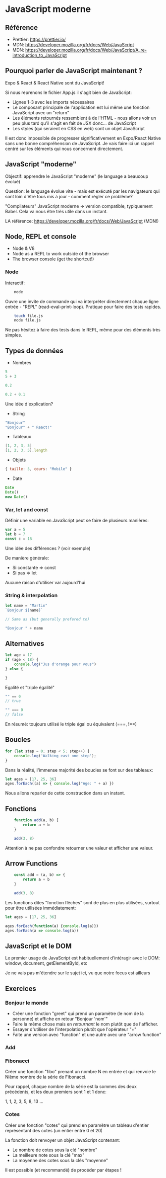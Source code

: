 # JavaScript moderne

## Référence

- Prettier: https://prettier.io/
- MDN: https://developer.mozilla.org/fr/docs/Web/JavaScript
- MDN: https://developer.mozilla.org/fr/docs/Web/JavaScript/A_re-introduction_to_JavaScript

## Pourquoi parler de JavaScript maintenant ? 

Expo & React & React Native sont du JavaScript!

Si nous reprenons le fichier App.js il s'agit bien de JavaScript:

- Lignes 1-3 avec les imports nécessaires
- Le composant principale de l'application est lui même une fonction JavaScript avec un "return"
- Les éléments retournés ressemblent à de l'HTML - nous allons voir un peu plus tard qu'il s'agit en fait de JSX donc... de JavaScript
- Les styles (qui seraient en CSS en web) sont un objet JavaScript

Il est donc impossible de progresser significativement en Expo/React Native sans une bonne compréhension de JavaScript. Je vais faire ici un rappel centré sur les éléments qui nous concernent directement.

## JavaScript "moderne"

Objectif: apprendre le JavaScript "moderne" (le language a beaucoup évolué)

Question: le language évolue vite - mais est exécuté par les navigateurs qui sont loin d'être tous mis à jour - comment régler ce problème?

"Compilateurs" JavaScript moderne -> version compatible, typiquement Babel. Cela va nous être très utile dans un instant.

LA référence: https://developer.mozilla.org/fr/docs/Web/JavaScript (MDN!)

## Node, REPL et console

- Node & V8
- Node as a REPL to work outside of the browser
- The browser console (get the shortcut!)

### Node

Interactif:

```bash
    node
```

Ouvre une invite de commande qui va interpréter directement chaque ligne entrée - "REPL" (read-eval-print-loop). Pratique pour faire des tests rapides.


```bash
    touch file.js
    node file.js
```

Ne pas hésitez à faire des tests dans le REPL, même pour des éléments très simples.

## Types de données

- Nombres

```JavaScript
5
5 + 3

0.2

0.2 + 0.1
```

Une idée d'explication?

- String

```JavaScript
"Bonjour"
"Bonjour" + " React!"
```

- Tableaux

```JavaScript
[1, 2, 3, 5]
[1, 2, 3, 5].length
```

- Objets

```JavaScript
{ taille: 5, cours: "Mobile" }
```

- Date

```JavaScript
Date
Date()
new Date()
```

### Var, let and const

Définir une variable en JavaScript peut se faire de plusieurs manières:

```JavaScript
var a = 5
let b = 7
const c = 18
```

Une idée des différences ? (voir exemple)

De manière générale: 

- Si constante => const
- Si pas => let

Aucune raison d'utiliser var aujourd'hui

### String & interpolation

```JavaScript
let name = "Martin"
`Bonjour ${name}`

// Same as (but generally prefered to)

"Bonjour " + name
```

## Alternatives

```JavaScript
let age = 17
if (age < 18) {
    console.log("Jus d'orange pour vous")
} else {

}
```

Egalité et "triple égalité"

```JavaScript
"" == 0
// true

"" === 0
// false
```

En résumé: toujours utilisé le triple égal ou équivalent (===, !==)

## Boucles

```JavaScript
for (let step = 0; step < 5; step++) {
    console.log('Walking east one step');
}
```

Dans la réalité, l'immense majorité des boucles se font sur des tableaux:

```JavaScript
let ages = [17, 25, 36]
ages.forEach((a) => { console.log("Age: " + a) })
```

Nous allons reparler de cette construction dans un instant.

## Fonctions

```JavaScript
    function add(a, b) {
        return a + b
    }

    add(3, 8)
```

Attention à ne pas confondre retourner une valeur et afficher une valeur.

## Arrow Functions

```JavaScript
    const add = (a, b) => {
        return a + b
    }

    add(3, 8)
```

Les functions dites "fonction flèches" sont de plus en plus utilisées, surtout pour être utilisées immédiatement:

```JavaScript
let ages = [17, 25, 36]

ages.forEach(function(a) {console.log(a)}) 
ages.forEach(a => console.log(a)) 
```

## JavaScript et le DOM

Le premier usage de JavaScript est habituellement d'intéragir avec le DOM: window, document, getElementById, etc

Je ne vais pas m'étendre sur le sujet ici, vu que notre focus est ailleurs

## Exercices

### Bonjour le monde

- Créer une fonction "greet" qui prend un paramètre (le nom de la personne) et affiche en retour "Bonjour 'nom'"
- Faire la même chose mais en _retournant_ le nom plutôt que de l'afficher.
- Essayer d'utiliser de l'interpolation plutôt que l'opérateur "+"
- Faite une version avec "function" et une autre avec une "arrow function"

### Add



### Fibonacci

Créer une fonction "fibo" prenant un nombre N en entrée et qui renvoie le Nième nombre de la série de Fibonacci. 

Pour rappel, chaque nombre de la série est la sommes des deux précédents, et les deux premiers sont 1 et 1 donc:

1, 1, 2, 3, 5, 8, 13 ...

### Cotes

Créer une fonction "cotes" qui prend en paramètre un tableau d'entier représentant des cotes (un entier entre 0 et 20)

La fonction doit renvoyer un objet JavaScript contenant:

- Le nombre de cotes sous la clé "nombre"
- La meilleure note sous la clé "max"
- La moyenne des cotes sous la clés "moyenne"

Il est possible (et recommandé) de procéder par étapes !
